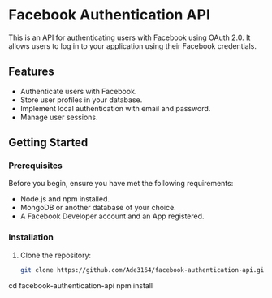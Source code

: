 # Facebook Authentication API

This is an API for authenticating users with Facebook using OAuth 2.0. It allows users to log in to your application using their Facebook credentials.

## Features

- Authenticate users with Facebook.
- Store user profiles in your database.
- Implement local authentication with email and password.
- Manage user sessions.

## Getting Started

### Prerequisites

Before you begin, ensure you have met the following requirements:

- Node.js and npm installed.
- MongoDB or another database of your choice.
- A Facebook Developer account and an App registered.

### Installation

1. Clone the repository:

   ```bash
   git clone https://github.com/Ade3164/facebook-authentication-api.git

cd facebook-authentication-api
npm install
